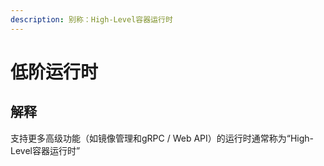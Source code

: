 ```yaml
---
description: 别称：High-Level容器运行时
---
```


# 低阶运行时

## 解释

支持更多高级功能（如镜像管理和gRPC / Web API）的运行时通常称为“High-Level容器运行时”

